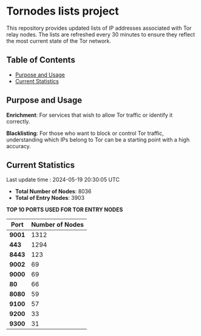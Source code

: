 # Tornodes lists project

This repository provides updated lists of IP addresses associated with Tor relay nodes. The lists are refreshed every 30 minutes to ensure they reflect the most current state of the Tor network.

## Table of Contents

- [Purpose and Usage](#purpose-and-usage)
- [Current Statistics](#current-statistics)


## Purpose and Usage

**Enrichment**: For services that wish to allow Tor traffic or identify it correctly.

**Blacklisting**: For those who want to block or control Tor traffic, understanding which IPs belong to Tor can be a starting point with a high accuracy.

## Current Statistics

Last update time : 2024-05-19 20:30:05 UTC

- **Total Number of Nodes**: 8036
- **Total of Entry Nodes**: 3903

**TOP 10 PORTS USED FOR TOR ENTRY NODES**

| **Port** | **Number of Nodes** |
|------|-----------------|
| **9001**   | 1312  |
| **443**   | 1294  |
| **8443**   | 123  |
| **9002**   | 69  |
| **9000**   | 69  |
| **80**   | 66  |
| **8080**   | 59  |
| **9100**   | 57  |
| **9200**   | 33  |
| **9300**   | 31  |

